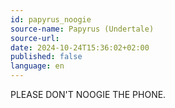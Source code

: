 ```yaml
---
id: papyrus_noogie
source-name: Papyrus (Undertale)
source-url:
date: 2024-10-24T15:36:02+02:00
published: false
language: en
---
```


PLEASE DON'T NOOGIE THE PHONE.
